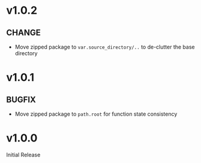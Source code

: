 # v1.0.2

## CHANGE

- Move zipped package to `var.source_directory/..` to de-clutter the base directory

# v1.0.1

## BUGFIX

- Move zipped package to `path.root` for function state consistency

# v1.0.0

Initial Release
